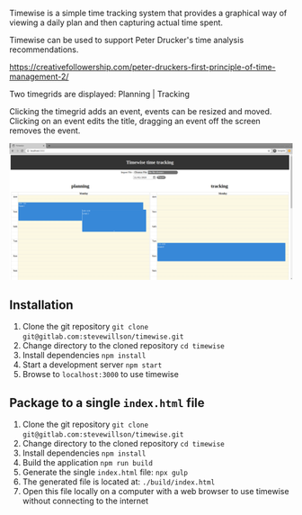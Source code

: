 Timewise is a simple time tracking system that provides a graphical way of viewing a daily plan and then capturing actual time spent.

Timewise can be used to support Peter Drucker's time analysis recommendations.

https://creativefollowership.com/peter-druckers-first-principle-of-time-management-2/

Two timegrids are displayed:
Planning | Tracking

Clicking the timegrid adds an event, events can be resized and moved. Clicking on an event edits the title, dragging an event off the screen removes the event.

![timewise_screenshot][screenshot_1]

[screenshot_1]: timewise_1.png "Timewise Screenshot"

## Installation

1. Clone the git repository `git clone git@gitlab.com:stevewillson/timewise.git`
2. Change directory to the cloned repository `cd timewise`
3. Install dependencies `npm install`
4. Start a development server `npm start`
5. Browse to `localhost:3000` to use timewise

## Package to a single `index.html` file

1. Clone the git repository `git clone git@gitlab.com:stevewillson/timewise.git`
2. Change directory to the cloned repository `cd timewise`
3. Install dependencies `npm install`
4. Build the application `npm run build`
5. Generate the single `index.html` file: `npx gulp`
6. The generated file is located at: `./build/index.html`
7. Open this file locally on a computer with a web browser to use timewise without connecting to the internet

